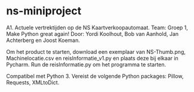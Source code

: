 # ns-miniproject
A1. Actuele vertrektijden op de NS Kaartverkoopautomaat.
Team: Groep 1, Make Python great again!
Door: Yordi Koolhout, Bob van Aanhold, Jan Achterberg en Joost Koeman.

Om het product te starten, download een exemplaar van NS-Thumb.png, Machinelocatie.csv en reisInformatie_v1.py en plaats deze bij elkaar in Pycharm. Run de reisInformatie.py om het programma te starten.

Compatibel met Python 3.
Vereist de volgende Python packages: Pillow, Requests, XMLtoDict.
